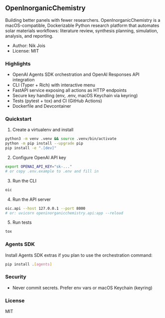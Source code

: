 ## OpenInorganicChemistry

Building better panels with fewer researchers. OpenInorganicChemistry is a macOS-compatible, Dockerizable Python research platform that automates solar materials workflows: literature review, synthesis planning, simulation, analysis, and reporting.

- Author: Nik Jois
- License: MIT

### Highlights
- OpenAI Agents SDK orchestration and OpenAI Responses API integration
- CLI (Typer + Rich) with interactive menu
- FastAPI service exposing all actions as HTTP endpoints
- Secure key handling (env, .env, macOS Keychain via keyring)
- Tests (pytest + tox) and CI (GitHub Actions)
- Dockerfile and Devcontainer

### Quickstart
1) Create a virtualenv and install
```bash
python3 -m venv .venv && source .venv/bin/activate
python -m pip install --upgrade pip
pip install -e ".[dev]"
```

2) Configure OpenAI API key
```bash
export OPENAI_API_KEY="sk-..."
# or copy .env.example to .env and fill in
```

3) Run the CLI
```bash
oic
```

4) Run the API server
```bash
oic.api --host 127.0.0.1 --port 8000
# or: uvicorn openinorganicchemistry.api:app --reload
```

5) Run tests
```bash
tox
```

### Agents SDK
Install Agents SDK extras if you plan to use the orchestration command:
```bash
pip install .[agents]
```

### Security
- Never commit secrets. Prefer env vars or macOS Keychain (keyring)

### License
MIT


